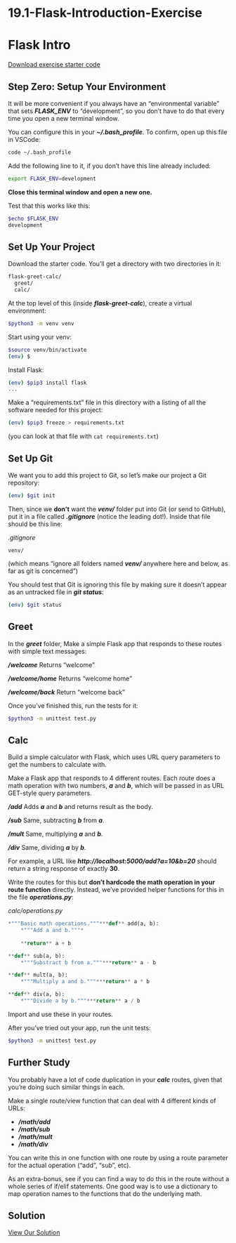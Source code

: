 # 19.1-Flask-Introduction-Exercise
# Flask Intro

[Download exercise starter code](https://curric.springboard.com/software-engineering-career-track/default/exercises/flask-greet-calc.zip)

## **Step Zero: Setup Your Environment**

It will be more convenient if you always have an “environmental variable” that sets ***FLASK_ENV*** to “development”, so you don’t have to do that every time you open a new terminal window.

You can configure this in your ***~/.bash_profile***. To confirm, open up this file in VSCode:

```bash
code ~/.bash_profile
```

Add the following line to it, if you don’t have this line already included:

```bash
export FLASK_ENV=development
```

**Close this terminal window and open a new one.**

Test that this works like this:

```bash
$echo $FLASK_ENV
development

```

## **Set Up Your Project**

Download the starter code. You’ll get a directory with two directories in it:

```bash
flask-greet-calc/
  greet/
  calc/
```

At the top level of this (inside ***flask-greet-calc***), create a virtual environment:

```bash
$python3 -m venv venv
```

Start using your venv:

```bash
$source venv/bin/activate
(env) $

```

Install Flask:

```bash
(env) $pip3 install flask
...

```

Make a “requirements.txt” file in this directory with a listing of all the software needed for this project:

```bash
(env) $pip3 freeze > requirements.txt
```

(you can look at that file with `cat requirements.txt`)

## **Set Up Git**

We want you to add this project to Git, so let’s make our project a Git repository:

```bash
(env) $git init
```

Then, since we **don’t** want the ***venv/*** folder put into Git (or send to GitHub), put it in a file called ***.gitignore*** (notice the leading dot!). Inside that file should be this line:

*.gitignore*

`venv/`

(which means “ignore all folders named ***venv/*** anywhere here and below, as far as git is concerned”)

You should test that Git is ignoring this file by making sure it doesn’t appear as an untracked file in ***git status***:

```bash
(env) $git status
```

## **Greet**

In the ***greet*** folder, Make a simple Flask app that responds to these routes with simple text messages:

***/welcome***   Returns “welcome”

***/welcome/home***   Returns “welcome home”

***/welcome/back***   Return “welcome back”

Once you’ve finished this, run the tests for it:

```bash
$python3 -m unittest test.py
```

## **Calc**

Build a simple calculator with Flask, which uses URL query parameters to get the numbers to calculate with.

Make a Flask app that responds to 4 different routes. Each route does a math operation with two numbers, ***a*** and ***b***, which will be passed in as URL GET-style query parameters.

***/add***   Adds ***a*** and ***b*** and returns result as the body.

***/sub***   Same, subtracting ***b*** from ***a***.

***/mult***   Same, multiplying ***a*** and ***b***.

***/div***   Same, dividing ***a*** by ***b***.

For example, a URL like ***http://localhost:5000/add?a=10&b=20*** should return a string response of exactly **30**.

Write the routes for this but **don’t hardcode the math operation in your route function** directly. Instead, we’ve provided helper functions for this in the file ***operations.py***:

*calc/operations.py*

```python
*"""Basic math operations."""***def** add(a, b):
    *"""Add a and b."""*
    
    **return** a + b

**def** sub(a, b):
    *"""Substract b from a."""***return** a - b

**def** mult(a, b):
    *"""Multiply a and b."""***return** a * b

**def** div(a, b):
    *"""Divide a by b."""***return** a / b
```

Import and use these in your routes.

After you’ve tried out your app, run the unit tests:

```bash
$python3 -m unittest test.py
```

## **Further Study**

You probably have a lot of code duplication in your ***calc*** routes, given that you’re doing such similar things in each.

Make a single route/view function that can deal with 4 different kinds of URLs:

- ***/math/add***
- ***/math/sub***
- ***/math/mult***
- ***/math/div***

You can write this in one function with one route by using a route parameter for the actual operation (“add”, “sub”, etc).

As an extra-bonus, see if you can find a way to do this in the route without a whole series of if/elif statements. One good way is to use a dictionary to map operation names to the functions that do the underlying math.

## **Solution**

[View Our Solution](https://curric.springboard.com/software-engineering-career-track/default/exercises/flask-greet-calc/solution/index.html)
